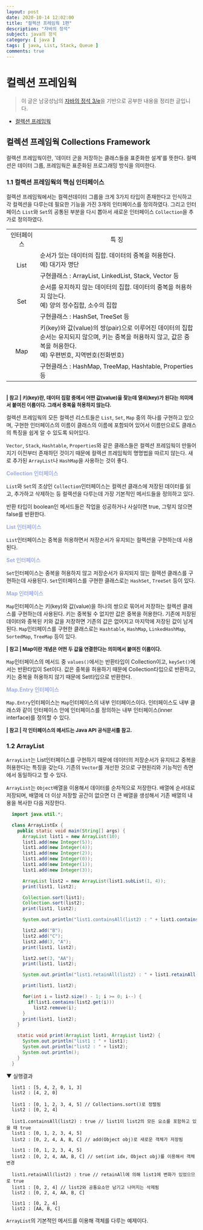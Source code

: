 ```yaml
---
layout: post
date: 2020-10-14 12:02:00
title: "컬렉션 프레임웍 1편"
description: "자바의 정석"
subject: java의 정석
category: [ java ]
tags: [ java, List, Stack, Queue ]
comments: true
---
```


# 컬렉션 프레임웍

> 이 글은 남궁성님의 [자바의 정석 3/e](http://www.kyobobook.co.kr/product/detailViewKor.laf?mallGb=KOR&ejkGb=KOR&barcode=9788994492032)을 기반으로 공부한 내용을 정리한 글입니다.

+ [컬렉션 프레임웍](#컬렉션-프레임웍-Collections-Framework)

## 컬렉션 프레임웍 Collections Framework

컬렉션 프레임웍이란, '데이터 군을 저장하는 클래스들을 표준화한 설계'를 뜻한다. 컬렉션은 데이터 그룹, 프레임웍은 표준화된 프로그래밍 방식을 의미한다.

### 1.1 컬렉션 프레임웍의 핵심 인터페이스

컬렉션 프레임웍에서는 컬렉션데이터 그룹을 크게 3가지 타입이 존재한다고 인식하고 각 컬렉션을 다루는데 필요한 기능을 가진 3개의 인터페이스를 정의하였다. 그리고 인터페이스 `List`와 `Set`의 공통된 부분을 다시 뽑아서 새로운 인터페이스 `Collection`을 추가로 정의하였다.

<table>
  <tr>
    <td><center> 인터페이스 </center></td>
    <td><center> 특 징 </center></td>
  </tr>
  <tr>
    <td rowspan=2><center> List </center></td>
    <td> 순서가 있는 데이터의 집합. 데이터의 중복을 허용한다.<br/>
    예) 대기자 명단 </td>
  </tr>
  <tr>
    <td> 구현클래스 : ArrayList, LinkedList, Stack, Vector 등 </td>
  </tr>
  <tr>
    <td rowspan=2><center> Set </center></td>
    <td> 순서를 유지하지 않는 데이터의 집합. 데이터의 중복을 허용하지 않는다.<br/>
    예) 양의 정수집합, 소수의 집합 </td>
  </tr>
  <tr>
    <td> 구현클래스 : HashSet, TreeSet 등 </td>
  </tr>
  <tr>
    <td rowspan=2><center> Map </center></td>
    <td> 키(key)와 값(value)의 쌍(pair)으로 이루어진 데이터의 집합<br/>
     순서는 유지되지 않으며, 키는 중복을 허용하지 않고, 값은 중복을 허용한다.<br/>
     예) 우편번호, 지역번호(전화번호) </td>
  </tr>
  <tr>
    <td> 구현클래스 : HashMap, TreeMap, Hashtable, Properties 등 </td>
  </tr>
</table>

<br/>
<span style="font-size:13px;">
<b>| 참고 | 키(key)란, 데이터 집합 중에서 어떤 값(value)을 찾는데 열쇠(key)가 된다는 의미에서 붙여진 이름이다. 그래서 중복을 허용하지 않는다.</b><br/>
</span>  

컬렉션 프레임웍의 모든 컬렉션 리스트들은 `List`, `Set`, `Map` 중의 하나를 구현하고 있으며, 구현한 인터페이스의 이름이 클래스의 이름에 포함되어 있어서 이름만으로도 클래스의 특징을 쉽게 알 수 있도록 되어있다.

`Vector`, `Stack`, `Hashtable`, `Properties`와 같은 클래스들은 컬렉션 프레임웍이 만들어지기 이전부터 존재하던 것이기 때문에 컬렉션 프레임웍의 명명법을 따르지 않는다. 새로 추가된 `ArrayList`나 `HashMap`을 사용하는 것이 좋다.

<p style="color:#a0adec"><b>Collection 인터페이스</b></p>

`List`와 `Set`의 조상인 `Collection`인터페이스는 컬렉션 클래스에 저장된 데이터를 읽고, 추가하고 삭제하는 등 컬렉션을 다루는데 가장 기본적인 메서드들을 정의하고 있다.

반환 타입이 boolean인 메서드들은 작업을 성공하거나 사실이면 true, 그렇지 않으면 false를 반환한다.

<p style="color:#a0adec"><b>List 인터페이스</b></p>

`List`인터페이스는 중복을 허용하면서 저장순서가 유지되는 컬렉션을 구현하는데 사용된다.

<p style="color:#a0adec"><b>Set 인터페이스</b></p>

`Set`인터페이스는 중복을 허용하지 않고 저장순서가 유지되지 않는 컬렉션 클래스를 구현하는데 사용된다. `Set`인터페이스를 구현한 클래스로는 `HashSet`, `TreeSet` 등이 있다.

<p style="color:#a0adec"><b>Map 인터페이스</b></p>

`Map`인터페이스는 키(key)와 값(value)을 하나의 쌍으로 묶어서 저장하는 컬렉션 클래스를 구현하는데 사용된다. 키는 중복될 수 없지만 값은 중복을 허용한다. 기존에 저장된 데이터와 중복된 키와 값을 저장하면 기존의 값은 없어지고 마지막에 저장된 값이 남게된다. `Map`인터페이스를 구현한 클래스로는 `Hashtable`, `HashMap`, `LinkedHashMap`, `SortedMap`, `TreeMap` 등이 있다.

<span style="font-size:13px;">
<b>| 참고 | Map이란 개념은 어떤 두 값을 연결한다는 의미에서 붙여진 이름이다.</b><br/>
</span>

`Map`인터페이스의 메서드 중 `values()`에서는 반환타입이 Collection이고, `keySet()`에서는 반환타입이 Set이다. 값은 중복을 허용하기 때문에 Collection타입으로 반환하고, 키는 중복을 허용하지 않기 때문에 Set타입으로 반환한다.

<p style="color:#a0adec"><b>Map.Entry 인터페이스</b></p>

`Map.Entry`인터페이스는 `Map`인터페이스의 내부 인터페이스이다. 인터페이스도 내부 클래스와 같이 인터페이스 안에 인터페이스를 정의하는 내부 인터페이스(inner interface)를 정의할 수 있다.

<span style="font-size:13px;">
<b>| 참고 | 각 인터페이스의 메서드는 Java API 공식문서를 참고.</b><br/>
</span>

### 1.2 ArrayList

`ArrayList`는 List인터페이스를 구현하기 때문에 데이터의 저장순서가 유지되고 중복을 허용한다는 특징을 갖는다. 기존의 `Vector`를 개선한 것으로 구현원리와 기능적인 측면에서 동일하다고 할 수 있다.

`ArrayList`는 `Object`배열을 이용해서 데이터를 순차적으로 저장한다. 배열에 순서대로 저장되며, 배열에 더 이상 저장할 공간이 없으면 더 큰 배열을 생성해서 기존 배열의 내용을 복사한 다음 저장한다.

```java
  import java.util.*;

  class ArrayListEx {
    public static void main(String[] args) {
      ArrayList list1 = new ArrayList(10);
      list1.add(new Integer(5));
      list1.add(new Integer(4));
      list1.add(new Integer(2));
      list1.add(new Integer(0));
      list1.add(new Integer(1));
      list1.add(new Integer(3));

      ArrayList list2 = new ArrayList(list1.subList(1, 4));
      print(list1, list2);

      Collection.sort(list1);
      Collection.sort(list2);
      print(list1, list2);

      System.out.println("list1.containsAll(list2) : " + list1.containsAll(list2));

      list2.add("B");
      list2.add("C");
      list2.add(3, "A");
      print(list1, list2);

      list2.set(3, "AA");
      print(list1, list2);

      System.out.println("list1.retainAll(list2) : " + list1.retainAll(list2));

      print(list1, list2);

      for(int i = list2.size() - 1; i >= 0; i--) {
        if(list1.contains(list2.get(i)))
          list2.remove(i);
      }
      print(list1, list2);
    }

    static void print(ArrayList list1, ArrayList list2) {
      System.out.println("list1 : " + list1);
      System.out.println("list2 : " + list2);
      System.out.println();
    }
  }
```

&#9660; 실행결과

```
  list1 : [5, 4, 2, 0, 1, 3]
  list2 : [4, 2, 0]

  list1 : [0, 1, 2, 3, 4, 5] // Collections.sort()로 정렬됨
  list2 : [0, 2, 4]

  list1.containsAll(list2) : true // list1이 list2의 모든 요소를 포함하고 있을 때 true
  list1 : [0, 1, 2, 3, 4, 5]
  list2 : [0, 2, 4, A, B, C] // add(Object obj)로 새로운 객체가 저장됨

  list1 : [0, 1, 2, 3, 4, 5]
  list2 : [0, 2, 4, AA, B, C] // set(int idx, Object obj)를 이용해서 객체 변경

  list1.retainAll(list2) : true // retainAll에 의해 list1에 변화가 있었으므로 true
  list1 : [0, 2, 4] // list2와 공통요소만 남기고 나머지는 삭제됨
  list2 : [0, 2, 4, AA, B, C]

  list1 : [0, 2, 4]
  list2 : [AA, B, C]
```

`ArrayList`의 기본적인 메서드를 이용해 객체를 다루는 예제이다.
